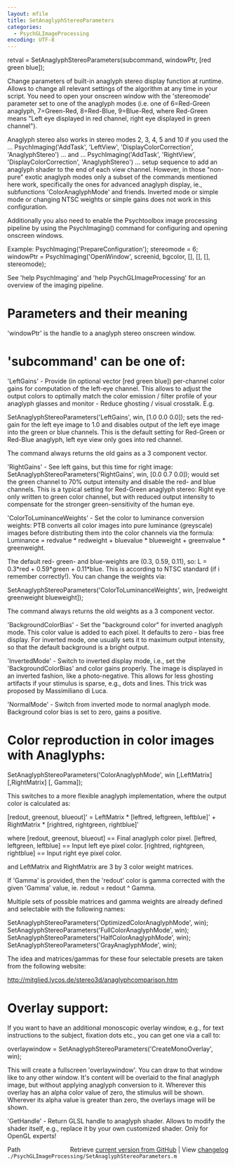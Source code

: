 ```yaml
---
layout: mfile
title: SetAnaglyphStereoParameters
categories:
  - PsychGLImageProcessing
encoding: UTF-8
---
```


retval = SetAnaglyphStereoParameters\(subcommand, windowPtr, \[red green blue\]\);

Change parameters of built-in anaglyph stereo display function at
runtime. Allows to change all relevant settings of the algorithm at any
time in your script. You need to open your onscreen window with the
'stereomode' parameter set to one of the anaglyph modes \(i.e. one of
6=Red-Green anaglyph, 7=Green-Red, 8=Red-Blue, 9=Blue-Red, where
Red-Green means "Left eye displayed in red channel, right eye displayed
in green channel"\).

Anaglyph stereo also works in stereo modes 2, 3, 4, 5 and 10 if you used
the ...
PsychImaging\('AddTask', 'LeftView', 'DisplayColorCorrection', 'AnaglyphStereo'\)
... and ...
PsychImaging\('AddTask', 'RightView', 'DisplayColorCorrection', 'AnaglyphStereo'\)
... setup sequence to add an anaglyph shader to the end of each view
channel. However, in those "non-pure" exotic anaglyph modes only a subset
of the commands mentioned here work, specifically the ones for advanced
anaglyph display, ie., subfunctions 'ColorAnaglyphMode' and friends. Inverted mode
or simple mode or changing NTSC weights or simple gains does not work in
this configuration.

Additionally you also need to enable the Psychtoolbox image processing
pipeline by using the PsychImaging\(\) command for configuring and opening
onscreen windows.

Example:
PsychImaging\('PrepareConfiguration'\);
stereomode = 6;
windowPtr = PsychImaging\('OpenWindow', screenid, bgcolor, \[\], \[\], \[\], stereomode\);

See 'help PsychImaging' and 'help PsychGLImageProcessing' for an overview
of the imaging pipeline.

# Parameters and their meaning

'windowPtr' is the handle to a anaglyph stereo onscreen window.

# 'subcommand' can be one of:

'LeftGains' - Provide \(in optional vector \[red green blue\]\) per-channel
color gains for computation of the left-eye channel. This allows to
adjust the output colors to optimally match the color emission / filter
profile of your anaglyph glasses and monitor - Reduce ghosting / visual
crosstalk. E.g.

SetAnaglyphStereoParameters\('LeftGains', win, \[1.0 0.0 0.0\]\); sets the
red-gain for the left eye image to 1.0 and disables output of the left
eye image into the green or blue channels. This is the default setting
for Red-Green or Red-Blue anaglyph, left eye view only goes into red
channel.

The command always returns the old gains as a 3 component vector.

'RightGains' - See left gains, but this time for right image:
SetAnaglyphStereoParameters\('RightGains', win, \[0.0 0.7 0.0\]\);
would set the green channel to 70% output intensity and disable the red-
and blue channels. This is a typical setting for Red-Green anaglyph
stereo: Right eye only written to green color channel, but with reduced
output intensity to compensate for the stronger green-sensitivity of the
human eye.

'ColorToLuminanceWeights' - Set the color to luminance conversion
weights: PTB converts all color images into pure luminance \(greyscale\)
images before distributing them into the color channels via the formula:
Luminance = redvalue \* redweight + bluevalue \* blueweight + greenvalue \*
greenweight.

The default red- green- and blue-weights are \(0.3, 0.59, 0.11\), so:
L = 0.3\*red + 0.59\*green + 0.11\*blue. This is according to NTSC standard
\(if i remember correctly\!\). You can change the weights via:

SetAnaglyphStereoParameters\('ColorToLuminanceWeights', win, \[redweight greenweight blueweight\]\);

The command always returns the old weights as a 3 component vector.

'BackgroundColorBias' - Set the "background color" for inverted anaglyph
mode. This color value is added to each pixel. It defaults to zero - bias
free display. For inverted mode, one usually sets it to maximum output
intensity, so that the default background is a bright output.

'InvertedMode' - Switch to inverted display mode, i.e., set the
'BackgroundColorBias' and color gains properly. The image is displayed in
an inverted fashion, like a photo-negative. This allows for less ghosting
artifacts if your stimulus is sparse, e.g., dots and lines. This trick
was proposed by Massimiliano di Luca.

'NormalMode' - Switch from inverted mode to normal anaglyph mode.
Background color bias is set to zero, gains a positive.

# Color reproduction in color images with Anaglyphs:

SetAnaglyphStereoParameters\('ColorAnaglyphMode', win \[,LeftMatrix\] \[,RightMatrix\] \[, Gamma\]\);

This switches to a more flexible anaglyph implementation, where the
output color is calculated as:

\[redout, greenout, blueout\]' = LeftMatrix \* \[leftred, leftgreen, leftblue\]' + RightMatrix \* \[rightred, rightgreen, rightblue\]'

where \[redout, greenout, blueout\] == Final anaglyph color pixel.
      \[leftred, leftgreen, leftblue\] == Input left eye pixel color.
      \[rightred, rightgreen, rightblue\] == Input right eye pixel color.

and   LeftMatrix and RightMatrix are 3 by 3 color weight matrices.

If 'Gamma' is provided, then the 'redout' color is gamma corrected with
the given 'Gamma' value, ie. redout = redout ^ Gamma.

Multiple sets of possible matrices and gamma weights are already defined
and selectable with the following names:

SetAnaglyphStereoParameters\('OptimizedColorAnaglyphMode', win\);
SetAnaglyphStereoParameters\('FullColorAnaglyphMode', win\);
SetAnaglyphStereoParameters\('HalfColorAnaglyphMode', win\);
SetAnaglyphStereoParameters\('GrayAnaglyphMode', win\);

The idea and matrices/gammas for these four selectable presets are taken
from the following website:

http://mitglied.lycos.de/stereo3d/anaglyphcomparison.htm


# Overlay support:

If you want to have an additional monoscopic overlay window, e.g., for
text instructions to the subject, fixation dots etc., you can get one via
a call to:

overlaywindow = SetAnaglyphStereoParameters\('CreateMonoOverlay', win\);

This will create a fullscreen 'overlaywindow'. You can draw to that
window like to any other window. It's content will be overlaid to the
final anaglyph image, but without applying anaglyph conversion to it.
Wherever this overlay has an alpha color value of zero, the stimulus will
be shown. Wherever its alpha value is greater than zero, the overlays
image will be shown.

'GetHandle' - Return GLSL handle to anaglyph shader. Allows to modify the
shader itself, e.g., replace it by your own customized shader. Only for
OpenGL experts\!



<div class="code_header" style="text-align:right;">
  <span style="float:left;">Path&nbsp;&nbsp;</span> <span class="counter">Retrieve <a href=
  "https://raw.github.com/Psychtoolbox-3/Psychtoolbox-3/beta/./PsychGLImageProcessing/SetAnaglyphStereoParameters.m">current version from GitHub</a> | View <a href=
  "https://github.com/Psychtoolbox-3/Psychtoolbox-3/commits/beta/./PsychGLImageProcessing/SetAnaglyphStereoParameters.m">changelog</a></span>
</div>
<div class="code">
  <code>./PsychGLImageProcessing/SetAnaglyphStereoParameters.m</code>
</div>
